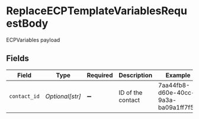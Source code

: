 # ReplaceECPTemplateVariablesRequestBody

ECPVariables payload


## Fields

| Field                                | Type                                 | Required                             | Description                          | Example                              |
| ------------------------------------ | ------------------------------------ | ------------------------------------ | ------------------------------------ | ------------------------------------ |
| `contact_id`                         | *Optional[str]*                      | :heavy_minus_sign:                   | ID of the contact                    | 7aa44fb8-d60e-40cc-9a3a-ba09a1ff7f51 |